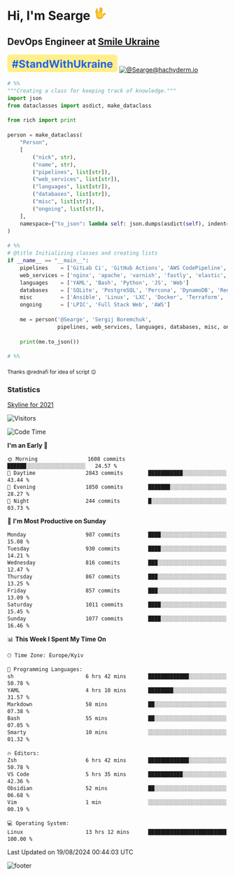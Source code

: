 # Hi, I'm Searge <img src="images/vulcan.webp" style="display: inline-block; margin: 0; height: 2rem" alt="Vulcan salute" />

## DevOps Engineer at [Smile Ukraine](https://smile-ukraine.com/en)

[![Stand With Ukraine](https://raw.githubusercontent.com/vshymanskyy/StandWithUkraine/main/badges/StandWithUkraine.svg)](https://stand-with-ukraine.pp.ua)
<a rel="me" href="https://hachyderm.io/@Searge">![@Searge@hachyderm.io](https://img.shields.io/badge/-@Searge-%232B90D9?logo=mastodon&logoColor=white)</a>

```python
# %%
"""Creating a class for keeping track of knowledge."""
import json
from dataclasses import asdict, make_dataclass

from rich import print

person = make_dataclass(
    "Person",
    [
        ("nick", str),
        ("name", str),
        ("pipelines", list[str]),
        ("web_services", list[str]),
        ("languages", list[str]),
        ("databases", list[str]),
        ("misc", list[str]),
        ("ongoing", list[str]),
    ],
    namespace={"to_json": lambda self: json.dumps(asdict(self), indent=4)},
)

# %%
# @title Initializing classes and creating lists
if __name__ == "__main__":
    pipelines    = ['GitLab Ci', 'GitHub Actions', 'AWS CodePipeline', 'Jenkins']
    web_services = ['nginx', 'apache', 'varnish', 'fastly', 'elastic', 'solr']
    languages    = ['YAML', 'Bash', 'Python', 'JS', 'Web']
    databases    = ['SQLite', 'PostgreSQL', 'Percona', 'DynamoDB', 'Redis']
    misc         = ['Ansible', 'Linux', 'LXC', 'Docker', 'Terraform', 'AWS']
    ongoing      = ['LPIC', 'Full Stack Web', 'AWS']

    me = person('@Searge', 'Sergij Boremchuk',
                pipelines, web_services, languages, databases, misc, ongoing)

    print(me.to_json())

# %%

```

<sub>Thanks @rednafi for idea of script :wink:</sub>

### Statistics

[Skyline for 2021](https://skyline.github.com/Searge/2021)

![Visitors](https://komarev.com/ghpvc/?username=searge&label=Profile%20views&color=0e75b6&style=flat) 
<!--START_SECTION:waka-->
![Code Time](http://img.shields.io/badge/Code%20Time-2%2C728%20hrs%202%20mins-blue)

**I'm an Early 🐤** 

```text
🌞 Morning                1608 commits        ██████░░░░░░░░░░░░░░░░░░░   24.57 % 
🌆 Daytime                2843 commits        ███████████░░░░░░░░░░░░░░   43.44 % 
🌃 Evening                1850 commits        ███████░░░░░░░░░░░░░░░░░░   28.27 % 
🌙 Night                  244 commits         █░░░░░░░░░░░░░░░░░░░░░░░░   03.73 % 
```
📅 **I'm Most Productive on Sunday** 

```text
Monday                   987 commits         ████░░░░░░░░░░░░░░░░░░░░░   15.08 % 
Tuesday                  930 commits         ████░░░░░░░░░░░░░░░░░░░░░   14.21 % 
Wednesday                816 commits         ███░░░░░░░░░░░░░░░░░░░░░░   12.47 % 
Thursday                 867 commits         ███░░░░░░░░░░░░░░░░░░░░░░   13.25 % 
Friday                   857 commits         ███░░░░░░░░░░░░░░░░░░░░░░   13.09 % 
Saturday                 1011 commits        ████░░░░░░░░░░░░░░░░░░░░░   15.45 % 
Sunday                   1077 commits        ████░░░░░░░░░░░░░░░░░░░░░   16.46 % 
```


📊 **This Week I Spent My Time On** 

```text
🕑︎ Time Zone: Europe/Kyiv

💬 Programming Languages: 
sh                       6 hrs 42 mins       █████████████░░░░░░░░░░░░   50.78 % 
YAML                     4 hrs 10 mins       ████████░░░░░░░░░░░░░░░░░   31.57 % 
Markdown                 58 mins             ██░░░░░░░░░░░░░░░░░░░░░░░   07.38 % 
Bash                     55 mins             ██░░░░░░░░░░░░░░░░░░░░░░░   07.05 % 
Smarty                   10 mins             ░░░░░░░░░░░░░░░░░░░░░░░░░   01.32 % 

🔥 Editors: 
Zsh                      6 hrs 42 mins       █████████████░░░░░░░░░░░░   50.78 % 
VS Code                  5 hrs 35 mins       ███████████░░░░░░░░░░░░░░   42.36 % 
Obsidian                 52 mins             ██░░░░░░░░░░░░░░░░░░░░░░░   06.68 % 
Vim                      1 min               ░░░░░░░░░░░░░░░░░░░░░░░░░   00.19 % 

💻 Operating System: 
Linux                    13 hrs 12 mins      █████████████████████████   100.00 % 
```


 Last Updated on 19/08/2024 00:44:03 UTC
<!--END_SECTION:waka-->

![footer](https://capsule-render.vercel.app/api?type=waving&color=gradient&customColorList=14,21&height=82&section=footer)
